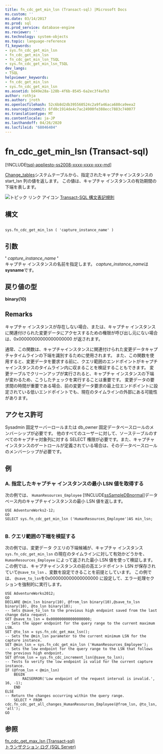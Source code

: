 ```yaml
---
title: fn_cdc_get_min_lsn (Transact-sql) |Microsoft Docs
ms.custom: ''
ms.date: 03/14/2017
ms.prod: sql
ms.prod_service: database-engine
ms.reviewer: ''
ms.technology: system-objects
ms.topic: language-reference
f1_keywords:
- sys.fn_cdc_get_min_lsn
- fn_cdc_get_min_lsn
- fn_cdc_get_min_lsn_TSQL
- sys.fn_cdc_get_min_lsn_TSQL
dev_langs:
- TSQL
helpviewer_keywords:
- fn_cdc_get_min_lsn
- sys.fn_cdc_get_min_lsn
ms.assetid: bd49e28a-128b-4f6b-8545-6a2ec3f4afb3
author: rothja
ms.author: jroth
ms.openlocfilehash: 52c6b8d2db395560524c2a9fa46aca680ca9eea2
ms.sourcegitcommit: 6fd8c1914de4c7ac24900fe388ecc7883c740077
ms.translationtype: MT
ms.contentlocale: ja-JP
ms.lasthandoff: 04/26/2020
ms.locfileid: "68046404"
---
```

# <a name="sysfn_cdc_get_min_lsn-transact-sql"></a>fn_cdc_get_min_lsn (Transact-sql)
[!INCLUDE[tsql-appliesto-ss2008-xxxx-xxxx-xxx-md](../../includes/tsql-appliesto-ss2008-xxxx-xxxx-xxx-md.md)]

  [Change_tables](../../relational-databases/system-tables/cdc-change-tables-transact-sql.md)システムテーブルから、指定されたキャプチャインスタンスの start_lsn 列の値を返します。 この値は、キャプチャ インスタンスの有効期間の下端を表します。  
  
 ![トピック リンク アイコン](../../database-engine/configure-windows/media/topic-link.gif "トピック リンク アイコン") [Transact-SQL 構文表記規則](../../t-sql/language-elements/transact-sql-syntax-conventions-transact-sql.md)  
  
## <a name="syntax"></a>構文  
  
```  
  
sys.fn_cdc_get_min_lsn ( 'capture_instance_name' )  
```  
  
## <a name="arguments"></a>引数  
 **'** *capture_instance_name* **'**  
 キャプチャ インスタンスの名前を指定します。 *capture_instance_name*は**sysname**です。  
  
## <a name="return-types"></a>戻り値の型  
 **binary(10)**  
  
## <a name="remarks"></a>Remarks  
 キャプチャ インスタンスが存在しない場合、または、キャプチャ インスタンスに関連付けられた変更データにアクセスするための権限が呼び出し元にない場合は、0x00000000000000000000 が返されます。  
  
 通常、この関数は、キャプチャインスタンスに関連付けられた変更データキャプチャタイムラインの下端を識別するために使用されます。 また、この関数を使用すると、変更データを要求する前に、クエリ範囲のエンドポイントがキャプチャインスタンスのタイムライン内に収まることを検証することもできます。 変更テーブルでクリーンアップが実行されると、キャプチャ インスタンスの下端が変わるため、こうしたチェックを実行することは重要です。 変更データの要求間の時間が重要である場合、前の変更データ要求の最上位エンドポイントに設定されている低いエンドポイントでも、現在のタイムラインの外部にある可能性があります。  
  
## <a name="permissions"></a>アクセス許可  
 Sysadmin 固定サーバーロールまたは db_owner 固定データベースロールのメンバーシップが必要です。 他のすべてのユーザーに対して、ソーステーブルのすべてのキャプチャ対象列に対する SELECT 権限が必要です。また、キャプチャインスタンスのゲートロールが定義されている場合は、そのデータベースロールのメンバーシップが必要です。  
  
## <a name="examples"></a>例  
  
### <a name="a-returning-the-minimum-lsn-value-for-a-specified-capture-instance"></a>A. 指定したキャプチャ インスタンスの最小 LSN 値を取得する  
 次の例では、 `HumanResources_Employee` [!INCLUDE[ssSampleDBnormal](../../includes/sssampledbnormal-md.md)]データベース内のキャプチャインスタンスの最小 LSN 値を返します。  
  
```  
USE AdventureWorks2-12;  
GO  
SELECT sys.fn_cdc_get_min_lsn ('HumanResources_Employee')AS min_lsn;  
  
```  
  
### <a name="b-verifying-the-low-endpoint-of-a-query-range"></a>B. クエリ範囲の下端を検証する  
 次の例では、変更データ クエリの下端候補が、キャプチャ インスタンス `sys.fn_cdc_get_min_lsn` の現在のタイムラインに対して有効かどうかを、`HumanResources_Employee` によって返された最小 LSN 値を使って検証します。 この例では、キャプチャインスタンスの前の高エンドポイント LSN が保存されていて`@save_to_lsn` 、変数を設定できることを前提としています。 この例では、 `@save_to_lsn`を0x000000000000000000 に設定して、エラー処理セクションを強制的に実行します。  
  
```  
USE AdventureWorks2012;  
GO  
DECLARE @min_lsn binary(10), @from_lsn binary(10),@save_to_lsn binary(10), @to_lsn binary(10);  
-- Sets @save_to_lsn to the previous high endpoint saved from the last change data request.  
SET @save_to_lsn = 0x000000000000000000;  
-- Sets the upper endpoint for the query range to the current maximum LSN.  
SET @to_lsn = sys.fn_cdc_get_max_lsn();  
-- Sets the @min_lsn parameter to the current minimum LSN for the capture instance.  
SET @min_lsn = sys.fn_cdc_get_min_lsn ('HumanResources_Employee');  
-- Sets the low endpoint for the query range to the LSN that follows the previous high endpoint.  
SET @from_lsn = sys.fn_cdc_increment_lsn(@save_to_lsn);  
-- Tests to verify the low endpoint is valid for the current capture instance.  
IF (@from_lsn < @min_lsn)  
    BEGIN  
        RAISERROR('Low endpoint of the request interval is invalid.', 16, -1);  
    END  
ELSE  
-- Return the changes occurring within the query range.  
    SELECT * FROM cdc.fn_cdc_get_all_changes_HumanResources_Employee(@from_lsn, @to_lsn, 'all');  
GO  
```  
  
## <a name="see-also"></a>参照  
 [fn_cdc_get_max_lsn &#40;Transact-sql&#41;](../../relational-databases/system-functions/sys-fn-cdc-get-max-lsn-transact-sql.md)   
 [トランザクション ログ &#40;SQL Server&#41;](../../relational-databases/logs/the-transaction-log-sql-server.md)  
  
  
